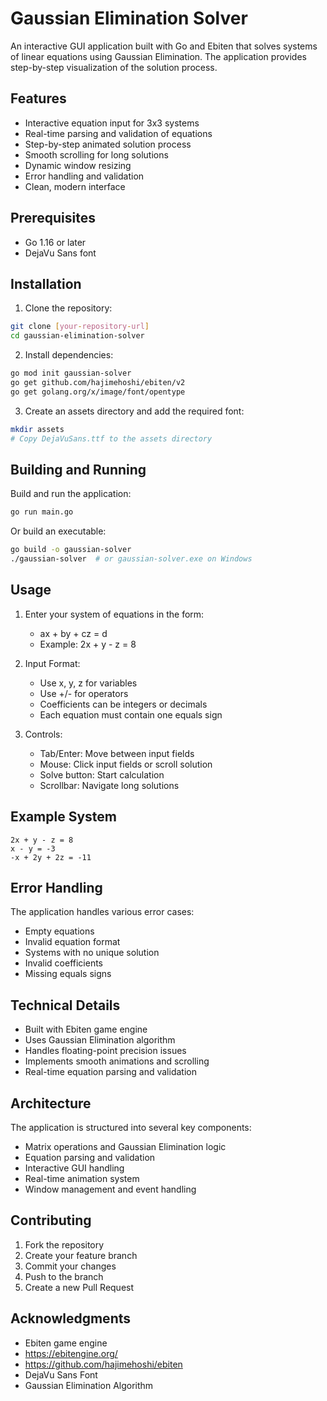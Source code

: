 # Gaussian Elimination Solver

An interactive GUI application built with Go and Ebiten that solves systems of linear equations using Gaussian Elimination. The application provides step-by-step visualization of the solution process.

## Features

- Interactive equation input for 3x3 systems
- Real-time parsing and validation of equations
- Step-by-step animated solution process
- Smooth scrolling for long solutions
- Dynamic window resizing
- Error handling and validation
- Clean, modern interface

## Prerequisites

- Go 1.16 or later
- DejaVu Sans font

## Installation

1. Clone the repository:
```bash
git clone [your-repository-url]
cd gaussian-elimination-solver
```

2. Install dependencies:
```bash
go mod init gaussian-solver
go get github.com/hajimehoshi/ebiten/v2
go get golang.org/x/image/font/opentype
```

3. Create an assets directory and add the required font:
```bash
mkdir assets
# Copy DejaVuSans.ttf to the assets directory
```

## Building and Running

Build and run the application:
```bash
go run main.go
```

Or build an executable:
```bash
go build -o gaussian-solver
./gaussian-solver  # or gaussian-solver.exe on Windows
```

## Usage

1. Enter your system of equations in the form:
   - ax + by + cz = d
   - Example: 2x + y - z = 8

2. Input Format:
   - Use x, y, z for variables
   - Use +/- for operators
   - Coefficients can be integers or decimals
   - Each equation must contain one equals sign

3. Controls:
   - Tab/Enter: Move between input fields
   - Mouse: Click input fields or scroll solution
   - Solve button: Start calculation
   - Scrollbar: Navigate long solutions

## Example System

```
2x + y - z = 8
x - y = -3
-x + 2y + 2z = -11
```

## Error Handling

The application handles various error cases:
- Empty equations
- Invalid equation format
- Systems with no unique solution
- Invalid coefficients
- Missing equals signs

## Technical Details

- Built with Ebiten game engine
- Uses Gaussian Elimination algorithm
- Handles floating-point precision issues
- Implements smooth animations and scrolling
- Real-time equation parsing and validation

## Architecture

The application is structured into several key components:
- Matrix operations and Gaussian Elimination logic
- Equation parsing and validation
- Interactive GUI handling
- Real-time animation system
- Window management and event handling

## Contributing

1. Fork the repository
2. Create your feature branch
3. Commit your changes
4. Push to the branch
5. Create a new Pull Request


## Acknowledgments

- Ebiten game engine
-    https://ebitengine.org/
-    https://github.com/hajimehoshi/ebiten
- DejaVu Sans Font
- Gaussian Elimination Algorithm
